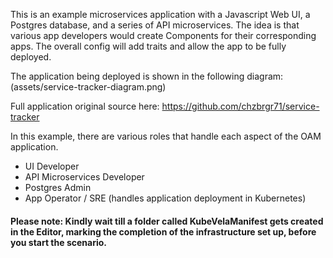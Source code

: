 This is an example microservices application with a Javascript Web UI, a Postgres database, and a series of API microservices. The idea is that various app developers would create Components for their corresponding apps. The overall config will add traits and allow the app to be fully deployed. 

The application being deployed is shown in the following diagram:
(assets/service-tracker-diagram.png)

Full application original source here: https://github.com/chzbrgr71/service-tracker

In this example, there are various roles that handle each aspect of the OAM application.

- UI Developer
- API Microservices Developer
- Postgres Admin
- App Operator / SRE (handles application deployment in Kubernetes)

#### Please note: Kindly wait till a folder called KubeVelaManifest gets created in the Editor, marking the completion of the infrastructure set up, before you start the scenario. 